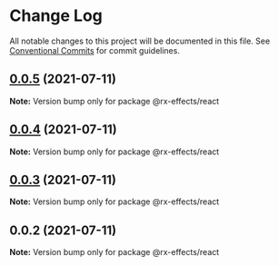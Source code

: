 # Change Log

All notable changes to this project will be documented in this file.
See [Conventional Commits](https://conventionalcommits.org) for commit guidelines.

## [0.0.5](https://github.com/mnasyrov/rx-effects/compare/v0.0.4...v0.0.5) (2021-07-11)

**Note:** Version bump only for package @rx-effects/react

## [0.0.4](https://github.com/mnasyrov/rx-effects/compare/v0.0.3...v0.0.4) (2021-07-11)

**Note:** Version bump only for package @rx-effects/react

## [0.0.3](https://github.com/mnasyrov/rx-effects/compare/v0.0.2...v0.0.3) (2021-07-11)

**Note:** Version bump only for package @rx-effects/react

## 0.0.2 (2021-07-11)

**Note:** Version bump only for package @rx-effects/react
